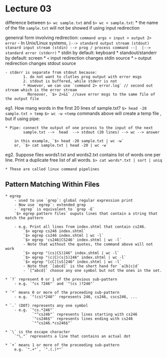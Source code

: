# Lecture 03

difference between `$> wc sample.txt` and `$> wc < sample.txt`:
	* the name of the file `sample.txt` will not be showed if using input redirection

genenral form involving redirection: `command args < input > output 2> error`
	- In Unix/Linux systems,
	```
																    |--> standard output stream (stdout)
		  stanard input stream (stdin) --> prog / process command --| 
																    |--> standard error (stderr)
	```
		* stdin by default: keyboard
		* standout/standerr by default: screen
		* `<` input redirection changes stdin source 
		* `>` output redirection changes stdout source

	- stderr is separate from stdout because: 
			1. do not want to clutles prog output with error msgs
			2. stdout is buffered, while stderr is not
			* However, we can use `command 2> error.log` // second out stream which is the error stream
			  Moreover, `$> 2>&1` //save error msgs to the same file of the output file

eg1. How mang words in the first 20 lines of sample.txt?
		`$> head -20 sample.txt > temp`
		`$> wc -w <temp`
		commands above will create a temp file , but if using pipe:

	* Pipe: connect the output of one process to the input of the next
			sample.txt -->	head  --> stdout (20 lines) --> wc --> answer

		in this example, `$> head -20 sample.txt | wc -w`
		or, `$> cat sample.txt | head -20 | wc -w`

eg2. Suppose files words1.txt and words2.txt contains list of words one per line.
	 Print a duplicate free list of all words.
		`$> cat words*.txt | sort | uniq`
	
	* These are called linux command pipelines


## Pattern Matching Within Files
	* egrep
		- used to use `grep`: global regular expression print
		- Now use `egrep`: extended grep
		- `egrep` is equivalent to `grep -E`
		`$> egrep pattern files` ouputs lines that contain a string that match the pattern

		- e.g. Print all lines from index.shtml that contain cs246.
			`$> egrep cs246 index.shtml`
			`$> egrep cs246 index.shtml | wc -l`
			`$> egrep 'cs246|CS246' index.shtml | wc -l`
			- Note that without the quotes, the command above will not work
			`$> egrep "(cs|CS)246" index.shtml | wc -l`
			`$> egrep "(c|C)(s|S)246" index.shtml | wc -l`
			`$> egrep "[cC][sS]246" index.shtml | wc -l`
			- Note that `[abcd]` is the short hand for `a|b|c|d`
			- `[^abcd]` choose any one symbol but not the ones in the set.

	* `?` represent 0 or 1 of the previous sub-pattern
		- e.g. `"cs ?246"` and `"(cs )?246"`

	* `*` means 0 or more of the proceeding sub-pattern
		- e.g. `"(cs)*246"` represents 246, cs246, cscs246, ...

	* `.` (DOT) represents any one symbol
		- e.g. `"cs.*246"`
				`"^cs246"` represents lines starting with cs246
				`"cs246$"` represents lines ending with cs246
				`"^cs246.*cs246$"`

	* `\` is the escape character
		`"\."` represents a line that contains an actual dot

	* `+` means 1 or more of the proceeding sub-pattern
		e.g. `".+"`, `".(.)*"`
